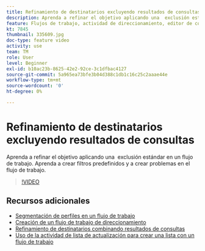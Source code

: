 ```yaml
---
title: Refinamiento de destinatarios excluyendo resultados de consultas
description: Aprenda a refinar el objetivo aplicando una  exclusión estándar en un flujo de trabajo. Aprenda a crear filtros predefinidos y a crear problemas en el flujo de trabajo.
feature: Flujos de trabajo, actividad de direccionamiento, editor de consultas
kt: 7845
thumbnail: 335609.jpg
doc-type: feature video
activity: use
team: TM
role: User
level: Beginner
exl-id: b10ac23b-8625-42e2-92ce-3c1dfbac4127
source-git-commit: 5a965ea73bfe3b04d388c1db1c16c25c2aaae44e
workflow-type: tm+mt
source-wordcount: '0'
ht-degree: 0%

---
```


# Refinamiento de destinatarios excluyendo resultados de consultas

Aprenda a refinar el objetivo aplicando una  exclusión estándar en un flujo de trabajo. Aprenda a crear filtros predefinidos y a crear problemas en el flujo de trabajo.

>[!VIDEO](https://video.tv.adobe.com/v/335609?quality=12)

## Recursos adicionales

* [Segmentación de perfiles en un flujo de trabajo](/help/profile-management/target-profiles-in-a-workflow.md)
* [Creación de un flujo de trabajo de direccionamiento](/help/process-management/create-a-targeting-workflow.md)
* [Refinamiento de destinatarios combinando resultados de consultas](/help/process-management/refine-targets-by-combining-query-results.md)
* [Uso de la actividad de lista de actualización para crear una lista con un flujo de trabajo](/help/process-management/use-the-update-list-activity.md)
